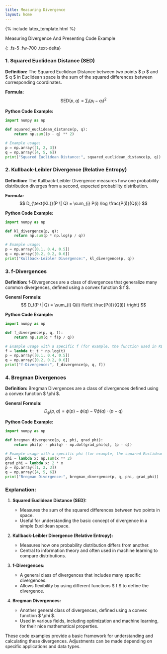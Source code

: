 ```yaml
---
title: Measuring Divergence
layout: home
---
```


{% include latex_template.html %}
<div class="text-center">

Measuring Divergence And Presenting Code Example

</div>
{: .fs-5 .fw-700 .text-delta}


### 1. Squared Euclidean Distance (SED)

**Definition:**
The Squared Euclidean Distance between two points $ p $ and $ q $ in Euclidean space is the sum of the squared differences between corresponding coordinates.

**Formula:**
$$ \text{SED}(p, q) = \sum_{i} (p_i - q_i)^2 $$

**Python Code Example:**
```python
import numpy as np

def squared_euclidean_distance(p, q):
    return np.sum((p - q) ** 2)

# Example usage:
p = np.array([1, 2, 3])
q = np.array([4, 5, 6])
print("Squared Euclidean Distance:", squared_euclidean_distance(p, q))
```

### 2. Kullback-Leibler Divergence (Relative Entropy)

**Definition:**
The Kullback-Leibler Divergence measures how one probability distribution diverges from a second, expected probability distribution.

**Formula:**
$$ D_{\text{KL}}(P \| Q) = \sum_{i} P(i) \log \frac{P(i)}{Q(i)} $$

**Python Code Example:**
```python
import numpy as np

def kl_divergence(p, q):
    return np.sum(p * np.log(p / q))

# Example usage:
p = np.array([0.1, 0.4, 0.5])
q = np.array([0.2, 0.2, 0.6])
print("Kullback-Leibler Divergence:", kl_divergence(p, q))
```

### 3. f-Divergences

**Definition:**
f-Divergences are a class of divergences that generalize many common divergences, defined using a convex function $ f $.

**General Formula:**
$$ D_f(P \| Q) = \sum_{i} Q(i) f\left( \frac{P(i)}{Q(i)} \right) $$

**Python Code Example:**
```python
import numpy as np

def f_divergence(p, q, f):
    return np.sum(q * f(p / q))

# Example usage with a specific f (for example, the function used in KL divergence, f(t) = t * log(t)):
f = lambda t: t * np.log(t)
p = np.array([0.1, 0.4, 0.5])
q = np.array([0.2, 0.2, 0.6])
print("f-Divergence:", f_divergence(p, q, f))
```

### 4. Bregman Divergences

**Definition:**
Bregman Divergences are a class of divergences defined using a convex function $ \phi $.

**General Formula:**
$$ D_{\phi}(p, q) = \phi(p) - \phi(q) - \nabla \phi(q) \cdot (p - q) $$

**Python Code Example:**
```python
import numpy as np

def bregman_divergence(p, q, phi, grad_phi):
    return phi(p) - phi(q) - np.dot(grad_phi(q), (p - q))

# Example usage with a specific phi (for example, the squared Euclidean function):
phi = lambda x: np.sum(x ** 2)
grad_phi = lambda x: 2 * x
p = np.array([1, 2, 3])
q = np.array([4, 5, 6])
print("Bregman Divergence:", bregman_divergence(p, q, phi, grad_phi))
```

### Explanation:

1. **Squared Euclidean Distance (SED):**
   - Measures the sum of the squared differences between two points in space.
   - Useful for understanding the basic concept of divergence in a simple Euclidean space.

2. **Kullback-Leibler Divergence (Relative Entropy):**
   - Measures how one probability distribution differs from another.
   - Central to information theory and often used in machine learning to compare distributions.

3. **f-Divergences:**
   - A general class of divergences that includes many specific divergences.
   - Allows flexibility by using different functions $ f $ to define the divergence.

4. **Bregman Divergences:**
   - Another general class of divergences, defined using a convex function $ \phi $.
   - Used in various fields, including optimization and machine learning, for their nice mathematical properties.

These code examples provide a basic framework for understanding and calculating these divergences. Adjustments can be made depending on specific applications and data types.
